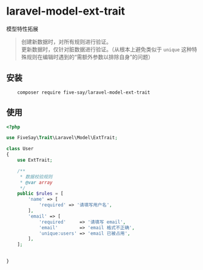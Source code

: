 # laravel-model-ext-trait
模型特性拓展

> 创建新数据时，对所有规则进行验证。  
> 更新数据时，仅针对脏数据进行验证。（从根本上避免类似于 `unique` 这种特殊规则在编辑时遇到的“需额外参数以排除自身”的问题）

## 安装

```shell
    composer require five-say/laravel-model-ext-trait
```

## 使用

```php
<?php

use FiveSay\Trait\Laravel\Model\ExtTrait;

class User
{
    use ExtTrait;

    /**
     * 数据校验规则
     * @var array
     */
    public $rules = [
        'name' => [
            'required' => '请填写用户名',
        ],
        'email' => [
            'required'     => '请填写 email',
            'email'        => 'email 格式不正确',
            'unique:users' => 'email 已被占用',
        ],
    ];

    
}
```

